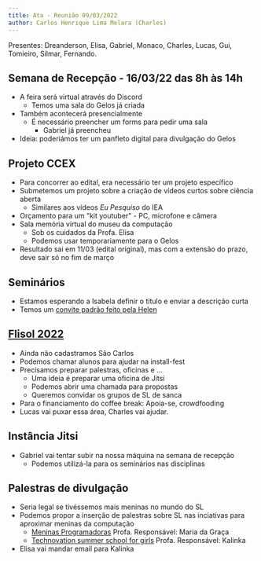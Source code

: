 ```yaml
---
title: Ata - Reunião 09/03/2022
author: Carlos Henrique Lima Melara (Charles)
---
```


Presentes: Dreanderson, Elisa, Gabriel, Monaco, Charles, Lucas, Gui, Tomieiro,
Silmar, Fernando.

## Semana de Recepção - 16/03/22 das 8h às 14h
- A feira será virtual através do Discord
	- Temos uma sala do Gelos já criada
- Também acontecerá presencialmente
	- É necessário preencher um forms para pedir uma sala
		- Gabriel já preencheu
- Ideia: poderiámos ter um panfleto digital para divulgação do Gelos

## Projeto CCEX
- Para concorrer ao edital, era necessário ter um projeto específico
- Submetemos um projeto sobre a criação de vídeos curtos sobre ciência aberta
	- Similares aos vídeos *Eu Pesquiso* do IEA
- Orçamento para um "kit youtuber" - PC, microfone e câmera
- Sala memória virtual do museu da computação
	- Sob os cuidados da Profa. Elisa
	- Podemos usar temporariamente para o Gelos
- Resultado sai em 11/03 (edital original), mas com a extensão do prazo, deve
sair só no fim de março

## Seminários
- Estamos esperando a Isabela definir o título e enviar a descrição curta
- Temos um [convite padrão feito pela Helen](https://docs.google.com/document/d/18C1GFE_x-9rUEazVciHGHxkBPjQEICkNKAgohIX06jE/edit?usp=sharing)

## [Flisol 2022](https://flisol.info/FLISOL2022/Brasil)
- Ainda não cadastramos São Carlos
- Podemos chamar alunos para ajudar na install-fest
- Precisamos preparar palestras, oficinas e ...
	- Uma ideia é preparar uma oficina de Jitsi
	- Podemos abrir uma chamada para propostas
	- Queremos convidar os grupos de SL de sanca
- Para o financiamento do coffee break: Apoia-se, crowdfooding
- Lucas vai puxar essa área, Charles vai ajudar.

## Instância Jitsi
- Gabriel vai tentar subir na nossa máquina na semana de recepção
	- Podemos utilizá-la para os seminários nas disciplinas

## Palestras de divulgação
- Seria legal se tivéssemos mais meninas no mundo do SL
- Podemos propor a inserção de palestras sobre SL nas inciativas para aproximar
meninas da computação
	- [Meninas Programadoras](https://meninasprogramadoras.icmc.usp.br/inicio)
Profa. Responsável: Maria da Graça
	- [Technovation summer school for girls](http://grace.icmc.usp.br/TechSchool/index.html)
Profa. Responsável: Kalinka
- Elisa vai mandar email para Kalinka
